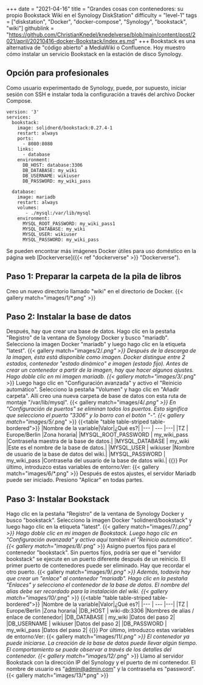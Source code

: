 +++
date = "2021-04-16"
title = "Grandes cosas con contenedores: su propio Bookstack Wiki en el Synology DiskStation"
difficulty = "level-1"
tags = ["diskstation", "Docker", "docker-compose", "Synology", "bookstack", "wiki"]
githublink = "https://github.com/ChristianKnedel/knedelverse/blob/main/content/post/2021/april/20210416-docker-Bookstack/index.es.md"
+++
Bookstack es una alternativa de "código abierto" a MediaWiki o Confluence. Hoy muestro cómo instalar un servicio Bookstack en la estación de disco Synology.
## Opción para profesionales
Como usuario experimentado de Synology, puede, por supuesto, iniciar sesión con SSH e instalar toda la configuración a través del archivo Docker Compose.
```
version: '3'
services:
  bookstack:
    image: solidnerd/bookstack:0.27.4-1
    restart: always
    ports:
      - 8080:8080
    links:
      - database
    environment:
      DB_HOST: database:3306
      DB_DATABASE: my_wiki
      DB_USERNAME: wikiuser
      DB_PASSWORD: my_wiki_pass
      
  database:
    image: mariadb
    restart: always
    volumes:
       - ./mysql:/var/lib/mysql
    environment:
      MYSQL_ROOT_PASSWORD: my_wiki_pass1
      MYSQL_DATABASE: my_wiki
      MYSQL_USER: wikiuser
      MYSQL_PASSWORD: my_wiki_pass

```
Se pueden encontrar más imágenes Docker útiles para uso doméstico en la página web [Dockerverse]({{< ref "dockerverse" >}} "Dockerverse").
## Paso 1: Preparar la carpeta de la pila de libros
Creo un nuevo directorio llamado "wiki" en el directorio de Docker.
{{< gallery match="images/1/*.png" >}}

## Paso 2: Instalar la base de datos
Después, hay que crear una base de datos. Hago clic en la pestaña "Registro" de la ventana de Synology Docker y busco "mariadb". Selecciono la imagen Docker "mariadb" y luego hago clic en la etiqueta "latest".
{{< gallery match="images/2/*.png" >}}
Después de la descarga de la imagen, ésta está disponible como imagen. Docker distingue entre 2 estados, contenedor "estado dinámico" e imagen (estado fijo). Antes de crear un contenedor a partir de la imagen, hay que hacer algunos ajustes. Hago doble clic en mi imagen mariadb.
{{< gallery match="images/3/*.png" >}}
Luego hago clic en "Configuración avanzada" y activo el "Reinicio automático". Selecciono la pestaña "Volumen" y hago clic en "Añadir carpeta". Allí creo una nueva carpeta de base de datos con esta ruta de montaje "/var/lib/mysql".
{{< gallery match="images/4/*.png" >}}
En "Configuración de puertos" se eliminan todos los puertos. Esto significa que selecciono el puerto "3306" y lo borro con el botón "-".
{{< gallery match="images/5/*.png" >}}
{{<table "table table-striped table-bordered">}}
|Nombre de la variable|Valor|¿Qué es?|
|--- | --- |---|
|TZ	| Europe/Berlin |Zona horaria|
|MYSQL_ROOT_PASSWORD	|  my_wiki_pass |Contraseña maestra de la base de datos.|
|MYSQL_DATABASE | 	my_wiki	|Este es el nombre de la base de datos.|
|MYSQL_USER	|  wikiuser	|Nombre de usuario de la base de datos del wiki.|
|MYSQL_PASSWORD	|  my_wiki_pass	|Contraseña del usuario de la base de datos wiki.|
{{</table>}}
Por último, introduzco estas variables de entorno:Ver:
{{< gallery match="images/6/*.png" >}}
Después de estos ajustes, el servidor Mariadb puede ser iniciado. Presiono "Aplicar" en todas partes.
## Paso 3: Instalar Bookstack
Hago clic en la pestaña "Registro" de la ventana de Synology Docker y busco "bookstack". Selecciono la imagen Docker "solidnerd/bookstack" y luego hago clic en la etiqueta "latest".
{{< gallery match="images/7/*.png" >}}
Hago doble clic en mi imagen de Bookstack. Luego hago clic en "Configuración avanzada" y activo aquí también el "Reinicio automático".
{{< gallery match="images/8/*.png" >}}
Asigno puertos fijos para el contenedor "bookstack". Sin puertos fijos, podría ser que el "servidor bookstack" se ejecute en un puerto diferente después de un reinicio. El primer puerto de contenedores puede ser eliminado. Hay que recordar el otro puerto.
{{< gallery match="images/9/*.png" >}}
Además, todavía hay que crear un "enlace" al contenedor "mariadb". Hago clic en la pestaña "Enlaces" y selecciono el contenedor de la base de datos. El nombre del alias debe ser recordado para la instalación del wiki.
{{< gallery match="images/10/*.png" >}}
{{<table "table table-striped table-bordered">}}
|Nombre de la variable|Valor|¿Qué es?|
|--- | --- |---|
|TZ	| Europe/Berlin |Zona horaria|
|DB_HOST	| wiki-db:3306	|Nombres de alias / enlace de contenedor|
|DB_DATABASE	| my_wiki |Datos del paso 2|
|DB_USERNAME	| wikiuser |Datos del paso 2|
|DB_PASSWORD	| my_wiki_pass	|Datos del paso 2|
{{</table>}}
Por último, introduzco estas variables de entorno:Ver:
{{< gallery match="images/11/*.png" >}}
El contenedor ya puede iniciarse. La creación de la base de datos puede llevar algún tiempo. El comportamiento se puede observar a través de los detalles del contenedor.
{{< gallery match="images/12/*.png" >}}
Llamo al servidor Bookstack con la dirección IP del Synology y el puerto de mi contenedor. El nombre de usuario es "admin@admin.com" y la contraseña es "password".
{{< gallery match="images/13/*.png" >}}
